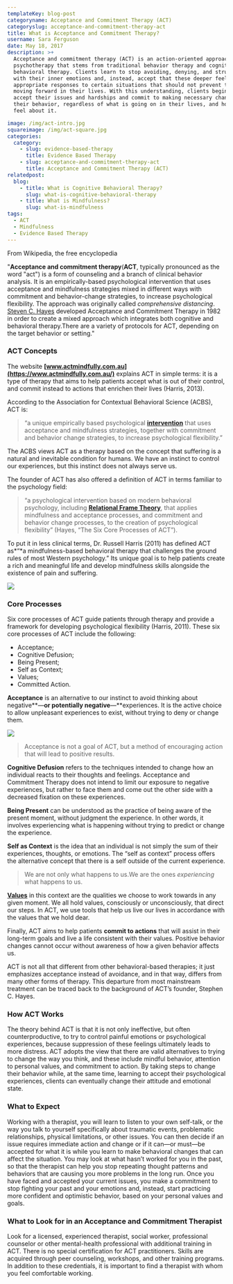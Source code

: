 ```yaml
---
templateKey: blog-post
categoryname: Acceptance and Commitment Therapy (ACT)
categoryslug: acceptance-and-commitment-therapy-act
title: What is Acceptance and Commitment Therapy?
username: Sara Ferguson
date: May 18, 2017
description: >+
  Acceptance and commitment therapy (ACT) is an action-oriented approach to
  psychotherapy that stems from traditional behavior therapy and cognitive
  behavioral therapy. Clients learn to stop avoiding, denying, and struggling
  with their inner emotions and, instead, accept that these deeper feelings are
  appropriate responses to certain situations that should not prevent them from
  moving forward in their lives. With this understanding, clients begin to
  accept their issues and hardships and commit to making necessary changes in
  their behavior, regardless of what is going on in their lives, and how they
  feel about it.

image: /img/act-intro.jpg
squareimage: /img/act-square.jpg
categories:
  category:
    - slug: evidence-based-therapy
      title: Evidence Based Therapy
    - slug: acceptance-and-commitment-therapy-act
      title: Acceptance and Commitment Therapy (ACT)
relatedpost:
  blog:
    - title: What is Cognitive Behavioral Therapy?
      slug: what-is-cognitive-behavioral-therapy
    - title: What is Mindfulness?
      slug: what-is-mindfulness
tags:
  - ACT
  - Mindfulness
  - Evidence Based Therapy
---
```

From Wikipedia, the free encyclopedia

"**Acceptance and commitment therapy**(**ACT**, typically pronounced as the word "act") is a form of counseling and a branch of clinical behavior analysis. It is an empirically-based psychological intervention that uses acceptance and mindfulness strategies mixed in different ways with commitment and behavior-change strategies, to increase psychological flexibility. The approach was originally called *comprehensive distancing*. [](https://en.wikipedia.org/wiki/Acceptance_and_commitment_therapy#cite_note-baojournal.com-3)[Steven C. Hayes](https://en.wikipedia.org/wiki/Steven_C._Hayes "Steven C. Hayes") developed Acceptance and Commitment Therapy in 1982 in order to create a mixed approach which integrates both cognitive and behavioral therapy.[](https://en.wikipedia.org/wiki/Acceptance_and_commitment_therapy#cite_note-4)There are a variety of protocols for ACT, depending on the target behavior or setting."

### ACT Concepts

The website **[www.actmindfully.com.au](https://www.actmindfully.com.au/)** explains ACT in simple terms: it is a type of therapy that aims to help patients accept what is out of their control, and commit instead to actions that enrichen their lives (Harris, 2013).

According to the Association for Contextual Behavioral Science (ACBS), ACT is:

> “a unique empirically based psychological **[intervention](https://positivepsychology.com/positive-psychology-interventions/)** that uses acceptance and mindfulness strategies, together with commitment and behavior change strategies, to increase psychological flexibility.”

The ACBS views ACT as a therapy based on the concept that suffering is a natural and inevitable condition for humans. We have an instinct to control our experiences, but this instinct does not always serve us.

The founder of ACT has also offered a definition of ACT in terms familiar to the psychology field:

> “a psychological intervention based on modern behavioral psychology, including **[Relational Frame Theory](https://positivepsychology.com/relational-frame-theory/)**, that applies mindfulness and acceptance processes, and commitment and behavior change processes, to the creation of psychological flexibility” (Hayes, “The Six Core Processes of ACT”).

To put it in less clinical terms, Dr. Russell Harris (2011) has defined ACT as*“*a mindfulness-based behavioral therapy that challenges the ground rules of most Western psychology.” Its unique goal is to help patients create a rich and meaningful life and develop mindfulness skills alongside the existence of pain and suffering.

![](/img/act-example.jpeg)

### Core Processes

Six core processes of ACT guide patients through therapy and provide a framework for developing psychological flexibility (Harris, 2011). These six core processes of ACT include the following:

* Acceptance;
* Cognitive Defusion;
* Being Present;
* Self as Context;
* Values;
* Committed Action.

**Acceptance** is an alternative to our instinct to avoid thinking about negative**—**or potentially negative**—**experiences. It is the active choice to allow unpleasant experiences to exist, without trying to deny or change them.

![](/img/act-core-processes.jpeg)

> Acceptance is not a goal of ACT, but a method of encouraging action that will lead to positive results.

**Cognitive Defusion** refers to the techniques intended to change how an individual reacts to their thoughts and feelings. Acceptance and Commitment Therapy does not intend to limit our exposure to negative experiences, but rather to face them and come out the other side with a decreased fixation on these experiences.

**Being Present** can be understood as the practice of being aware of the present moment, without judgment the experience. In other words, it involves experiencing what is happening without trying to predict or change the experience.

**Self as Context** is the idea that an individual is not simply the sum of their experiences, thoughts, or emotions. The “self as context” process offers the alternative concept that there is a self outside of the current experience.

> We are not only what happens to us.We are the ones *experiencing* what happens to us.

**[Values](https://positivepsychology.com/values-clarification/)** in this context are the qualities we choose to work towards in any given moment. We all hold values, consciously or unconsciously, that direct our steps. In ACT, we use tools that help us live our lives in accordance with the values that we hold dear.

Finally, ACT aims to help patients **commit to actions** that will assist in their long-term goals and live a life consistent with their values. Positive behavior changes cannot occur without awareness of how a given behavior affects us.

ACT is not all that different from other behavioral-based therapies; it just emphasizes acceptance instead of avoidance, and in that way, differs from many other forms of therapy. This departure from most mainstream treatment can be traced back to the background of ACT’s founder, Stephen C. Hayes.

### How ACT Works

The theory behind ACT is that it is not only ineffective, but often counterproductive, to try to control painful emotions or psychological experiences, because suppression of these feelings ultimately leads to more distress. ACT adopts the view that there are valid alternatives to trying to change the way you think, and these include mindful behavior, attention to personal values, and commitment to action. By taking steps to change their behavior while, at the same time, learning to accept their psychological experiences, clients can eventually change their attitude and emotional state.

### What to Expect

 Working with a therapist, you will learn to listen to your own self-talk, or the way you talk to yourself specifically about traumatic events, problematic relationships, physical limitations, or other issues. You can then decide if an issue requires immediate action and change or if it can—or must—be accepted for what it is while you learn to make behavioral changes that can affect the situation. You may look at what hasn’t worked for you in the past, so that the therapist can help you stop repeating thought patterns and behaviors that are causing you more problems in the long run. Once you have faced and accepted your current issues, you make a commitment to stop fighting your past and your emotions and, instead, start practicing more confident and optimistic behavior, based on your personal values and goals.

### What to Look for in an Acceptance and Commitment Therapist

Look for a licensed, experienced therapist, social worker, professional counselor or other mental-health professional with additional training in ACT. There is no special certification for ACT practitioners. Skills are acquired through peer counseling, workshops, and other training programs. In addition to these credentials, it is important to find a therapist with whom you feel comfortable working.
